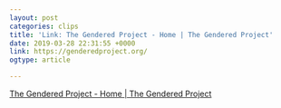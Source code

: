 ```yaml
---
layout: post
categories: clips
title: 'Link: The Gendered Project - Home | The Gendered Project'
date: 2019-03-28 22:31:55 +0000
link: https://genderedproject.org/
ogtype: article

---
```

[The Gendered Project - Home | The Gendered Project](https://genderedproject.org/ )
